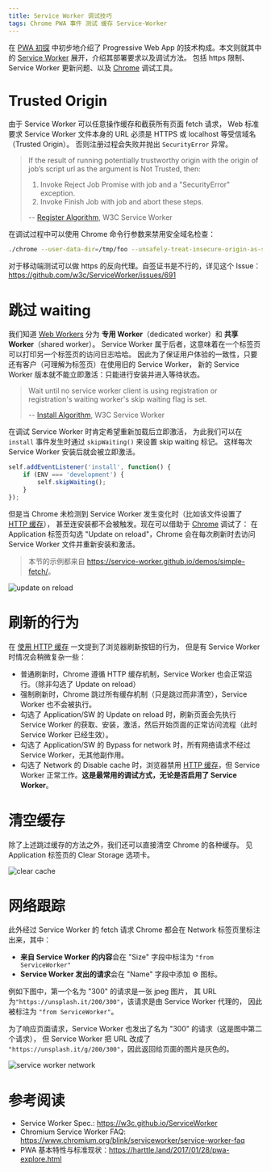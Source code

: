 ```yaml
---
title: Service Worker 调试技巧
tags: Chrome PWA 事件 测试 缓存 Service-Worker
---
```


在 [PWA 初探](/2017/01/28/pwa-explore.html) 中初步地介绍了 Progressive Web App
的技术构成。本文则就其中的 [Service Worker][sw] 展开，介绍其部署要求以及调试方法。
包括 https 限制、Service Worker 更新问题、以及 [Chrome][chrome] 调试工具。

<!--more-->

# Trusted Origin

由于 Service Worker 可以任意操作缓存和截获所有页面 fetch 请求，
Web 标准要求 Service Worker 文件本身的 URL 必须是 HTTPS 或 localhost 等受信域名（Trusted Origin）。
否则注册过程会失败并抛出 `SecurityError` 异常。

> If the result of running potentially trustworthy origin with the origin of job’s script url as the argument is Not Trusted, then:
>
> 1. Invoke Reject Job Promise with job and a "SecurityError" exception.
> 2. Invoke Finish Job with job and abort these steps.
>
> -- [Register Algorithm][register-algo], W3C Service Worker

在调试过程中可以使用 Chrome 命令行参数来禁用安全域名检查：

```bash
./chrome --user-data-dir=/tmp/foo --unsafely-treat-insecure-origin-as-secure=http://your.insecure.site
```

对于移动端测试可以做 https 的反向代理。自签证书是不行的，详见这个 Issue：
<https://github.com/w3c/ServiceWorker/issues/691>

# 跳过 waiting

我们知道 [Web Workers][web-worker] 分为 **专用 Worker**（dedicated worker）和 **共享 Worker**（shared worker）。
Service Worker 属于后者，这意味着在一个标签页可以打印另一个标签页的访问日志哈哈。
因此为了保证用户体验的一致性，只要还有客户（可理解为标签页）在使用旧的 Service Worker，
新的 Service Worker 版本就不能立即激活：只能进行安装并进入等待状态。

> Wait until no service worker client is using registration or registration's waiting worker's skip waiting flag is set.
>
> -- [Install Algorithm][install-algo], W3C Service Worker

在调试 Service Worker 时肯定希望重新加载后立即激活，
为此我们可以在 `install` 事件发生时通过 `skipWaiting()` 来设置 skip waiting 标记。
这样每次 Service Worker 安装后就会被立即激活。

```javascript
self.addEventListener('install', function() {
    if (ENV === 'development') {
        self.skipWaiting();
    }
});
```

但是当 Chrome 未检测到 Service Worker 发生变化时（比如该文件设置了 [HTTP 缓存][http-cache]），
甚至连安装都不会被触发。现在可以借助于 [Chrome][chrome] 调试了：
在 Application 标签页勾选 "Update on reload"，Chrome 会在每次刷新时去访问 Service Worker
文件并重新安装和激活。

> 本节的示例都来自 <https://service-worker.github.io/demos/simple-fetch/>。

![update on reload](/assets/img/blog/pwa/update-on-reload@2x.png)

# 刷新的行为

在 [使用 HTTP 缓存][http-cache] 一文提到了浏览器刷新按钮的行为，
但是有 Service Worker 时情况会稍微复杂一些：

* 普通刷新时，Chrome 遵循 HTTP 缓存机制，Service Worker 也会正常运行。（除非勾选了 Update on reload）
* 强制刷新时，Chrome 跳过所有缓存机制（只是跳过而非清空），Service Worker 也不会被执行。
* 勾选了 Application/SW 的 Update on reload 时，刷新页面会先执行 Service Worker 的获取、安装，激活，然后开始页面的正常访问流程（此时 Service Worker 已经生效）。
* 勾选了 Application/SW 的 Bypass for network 时，所有网络请求不经过 Service Worker，无其他副作用。
* 勾选了 Network 的 Disable cache 时，浏览器禁用 [HTTP 缓存][http-cache]，但 Service Worker 正常工作。**这是最常用的调试方式，无论是否启用了 Service Worker**。

# 清空缓存

除了上述跳过缓存的方法之外，我们还可以直接清空 Chrome 的各种缓存。
见 Application 标签页的 Clear Storage 选项卡。

![clear cache](/assets/img/blog/pwa/clear-cache@2x.png)

# 网络跟踪

此外经过 Service Worker 的 fetch 请求 Chrome 都会在 Network 标签页里标注出来，其中：

* **来自 Service Worker 的内容**会在 "Size" 字段中标注为 `"from ServiceWorker"`
* **Service Worker 发出的请求**会在 "Name" 字段中添加 ⚙ 图标。

例如下图中，第一个名为 "300" 的请求是一张 jpeg 图片，
其 URL 为`"https://unsplash.it/200/300"`，该请求是由 Service Worker 代理的，
因此被标注为 `"from ServiceWorker"`。

为了响应页面请求，Service Worker 也发出了名为 "300" 的请求（这是图中第二个请求），
但 Service Worker 把 URL 改成了 `"https://unsplash.it/g/200/300"`，因此返回给页面的图片是灰色的。

![service worker network](/assets/img/blog/pwa/service-worker-network@2x.png)

# 参考阅读

* Service Worker Spec.: <https://w3c.github.io/ServiceWorker>
* Chromium Service Worker FAQ: <https://www.chromium.org/blink/serviceworker/service-worker-faq>
* PWA 基本特性与标准现状：<https://harttle.land/2017/01/28/pwa-explore.html>

[sw]: https://w3c.github.io/ServiceWorker/
[register]: https://w3c.github.io/ServiceWorker/#navigator-service-worker-register
[register-algo]: https://w3c.github.io/ServiceWorker/#register-algorithm
[web-worker]: https://html.spec.whatwg.org/multipage/workers.html
[install-algo]: https://www.w3.org/TR/service-workers/#installation-algorithm
[chrome]: https://harttle.land/tags.html#Chrome
[http-cache]: /2017/04/04/using-http-cache.html
